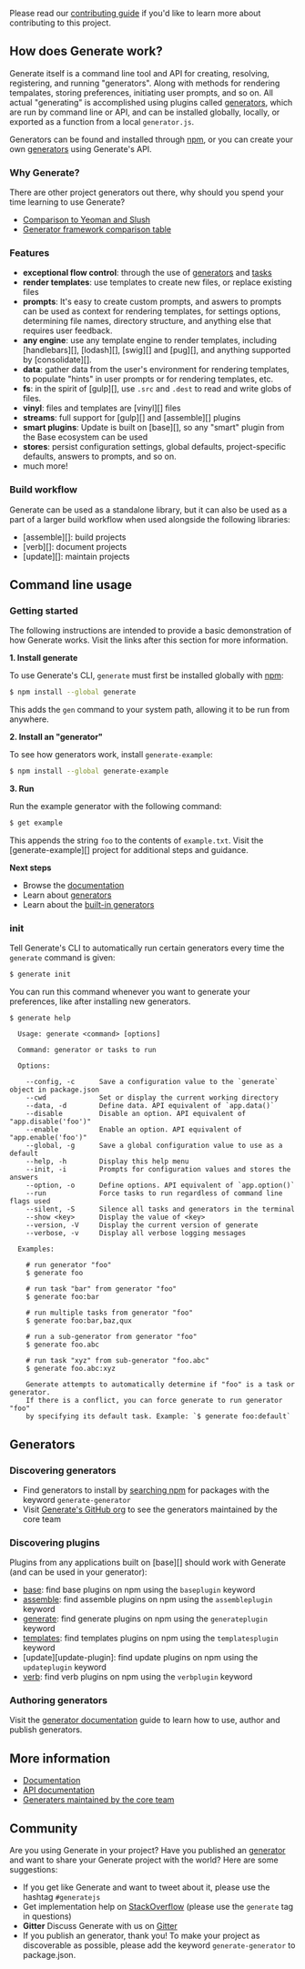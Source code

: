 Please read our [contributing guide](.github/contributing.md) if you'd like to learn more about contributing to this project.

## How does Generate work?

Generate itself is a command line tool and API for creating, resolving, registering, and running "generators". Along with methods for rendering tempalates, storing preferences, initiating user prompts, and so on. All actual "generating" is accomplished using plugins called [generators](docs/generators.md), which are run by command line or API, and can be installed globally, locally, or exported as a function from a local `generator.js`.

Generators can be found and installed through [npm](https://www.npmjs.com/), or you can create your own [generators](docs/generators.md) using Generate's API.

### Why Generate?

There are other project generators out there, why should you spend your time learning to use Generate? 

- [Comparison to Yeoman and Slush](docs/why-use-generate.md)
- [Generator framework comparison table](docs/comparison-table.md)

### Features

* **exceptional flow control**: through the use of [generators](docs/generators.md) and [tasks](docs/tasks.md)
* **render templates**: use templates to create new files, or replace existing files 
* **prompts**: It's easy to create custom prompts, and aswers to prompts can be used as context for rendering templates, for settings options, determining file names, directory structure, and anything else that requires user feedback.
* **any engine**: use any template engine to render templates, including [handlebars][], [lodash][], [swig][] and [pug][], and anything supported by [consolidate][].
* **data**: gather data from the user's environment for rendering templates, to populate "hints" in user prompts or for rendering templates, etc.
* **fs**: in the spirit of [gulp][], use `.src` and `.dest` to read and write globs of files.
* **vinyl**: files and templates are [vinyl][] files
* **streams**: full support for [gulp][] and [assemble][] plugins
* **smart plugins**: Update is built on [base][], so any "smart" plugin from the Base ecosystem can be used
* **stores**: persist configuration settings, global defaults, project-specific defaults, answers to prompts, and so on.
* much more! 

### Build workflow

Generate can be used as a standalone library, but it can also be used as a part of a larger build workflow when used alongside the following libraries:

- [assemble][]: build projects
- [verb][]: document projects
- [update][]: maintain projects

## Command line usage
### Getting started

The following instructions are intended to provide a basic demonstration of how Generate works. Visit the links after this section for more information.

**1. Install generate**

To use Generate's CLI, `generate` must first be installed globally with [npm](https://www.npmjs.com/):

```sh
$ npm install --global generate
```

This adds the `gen` command to your system path, allowing it to be run from anywhere.

**2. Install an "generator"**

To see how generators work, install `generate-example`:

```sh
$ npm install --global generate-example
```

**3. Run**

Run the example generator with the following command:

```sh
$ get example
```

This appends the string `foo` to the contents of `example.txt`. Visit the [generate-example][] project for additional steps and guidance.

**Next steps**

- Browse the [documentation](docs)
- Learn about [generators](docs/generators.md)
- Learn about the [built-in generators](docs/cli/built-in-generators.md)

### init

Tell Generate's CLI to automatically run certain generators every time the `generate` command is given:

```sh
$ generate init
```

You can run this command whenever you want to generate your preferences, like after installing new generators.

```console
$ generate help

  Usage: generate <command> [options]

  Command: generator or tasks to run

  Options:

    --config, -c      Save a configuration value to the `generate` object in package.json
    --cwd             Set or display the current working directory
    --data, -d        Define data. API equivalent of `app.data()`
    --disable         Disable an option. API equivalent of "app.disable('foo')"
    --enable          Enable an option. API equivalent of "app.enable('foo')"
    --global, -g      Save a global configuration value to use as a default
    --help, -h        Display this help menu
    --init, -i        Prompts for configuration values and stores the answers
    --option, -o      Define options. API equivalent of `app.option()`
    --run             Force tasks to run regardless of command line flags used
    --silent, -S      Silence all tasks and generators in the terminal
    --show <key>      Display the value of <key>
    --version, -V     Display the current version of generate
    --verbose, -v     Display all verbose logging messages

  Examples:

    # run generator "foo"
    $ generate foo

    # run task "bar" from generator "foo"
    $ generate foo:bar

    # run multiple tasks from generator "foo"
    $ generate foo:bar,baz,qux

    # run a sub-generator from generator "foo"
    $ generate foo.abc

    # run task "xyz" from sub-generator "foo.abc"
    $ generate foo.abc:xyz

    Generate attempts to automatically determine if "foo" is a task or generator.
    If there is a conflict, you can force generate to run generator "foo"
    by specifying its default task. Example: `$ generate foo:default`
```

## Generators

### Discovering generators

* Find generators to install by [searching npm](https://www.npmjs.com/browse/keyword/generate-generator) for packages with the keyword `generate-generator`
* Visit [Generate's GitHub org](https://github.com/generate) to see the generators maintained by the core team

### Discovering plugins

Plugins from any applications built on [base][] should work with Generate (and can be used in your generator):

* [base][base-plugin]: find base plugins on npm using the `baseplugin` keyword
* [assemble][assemble-plugin]: find assemble plugins on npm using the `assembleplugin` keyword
* [generate][generate-plugin]: find generate plugins on npm using the `generateplugin` keyword
* [templates][templates-plugin]: find templates plugins on npm using the `templatesplugin` keyword
* [update][update-plugin]: find update plugins on npm using the `updateplugin` keyword
* [verb][verb-plugin]: find verb plugins on npm using the `verbplugin` keyword

### Authoring generators

Visit the [generator documentation](docs/generators.md) guide to learn how to use, author and publish generators.

## More information

* [Documentation](docs)
* [API documentation](docs/api)
* [Generaters maintained by the core team](https://github.com/generate)

## Community

Are you using Generate in your project? Have you published an [generator](docs/generators.md) and want to share your Generate project with the world? Here are some suggestions:

* If you get like Generate and want to tweet about it, please use the hashtag `#generatejs`
* Get implementation help on [StackOverflow](http://stackoverflow.com/questions/tagged/generate) (please use the `generate` tag in questions)
* **Gitter** Discuss Generate with us on [Gitter](https://gitter.im/generate)
* If you publish an generator, thank you! To make your project as discoverable as possible, please add the keyword `generate-generator` to package.json.

[assemble-plugin]: https://www.npmjs.com/browse/keyword/assembleplugin
[base-plugin]: https://www.npmjs.com/browse/keyword/baseplugin
[generate-plugin]: https://www.npmjs.com/browse/keyword/generateplugin
[generate-generator]: https://www.npmjs.com/browse/keyword/generate-generator
[getting-started]: https://github.com/generate/getting-started
[templates-plugin]: https://www.npmjs.com/browse/keyword/templatesplugin
[verb-plugin]: https://www.npmjs.com/browse/keyword/verbplugin
